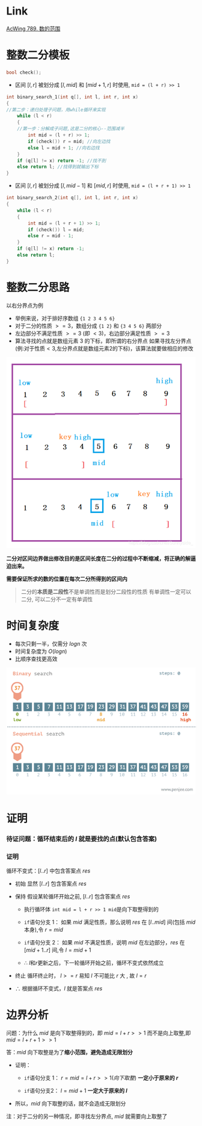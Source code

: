 # Link
[AcWing 789. 数的范围](https://www.acwing.com/problem/content/791/)

# 整数二分模板
```cpp
bool check();
```
- 区间 $[l, r]$ 被划分成 $[l, mid]$ 和 $[mid + 1, r]$ 时使用, `mid = (l + r) >> 1`
```cpp
int binary_search_1(int q[], int l, int r, int x)
{
//第二步：递归处理子问题，用while循环来实现
    while (l < r)
    {
    //第一步：分解成子问题,这是二分的核心--范围减半
        int mid = (l + r) >> 1;
        if (check()) r = mid; //向左边找
        else l = mid + 1; //向右边找
    }
    if (q[l] != x) return -1; //找不到
    else return l; //找得到就输出下标
}
```
- 区间 $[l, r]$ 被划分成 $[l, mid - 1]$ 和 $[mid, r]$ 时使用, `mid = (l + r + 1) >> 1`
```cpp
int binary_search_2(int q[], int l, int r, int x)
{
    while (l < r)
    {
        int mid = (l + r + 1) >> 1;
        if (check()) l = mid;
        else r = mid - 1;
    }
    if (q[l] != x) return -1;
    else return l;
}
```

# 整数二分思路
以右分界点为例
- 举例来说，对于排好序数组 
`{1 2 3 4 5 6}`
- 对于二分的性质 $>=3$，数组分成 `{1 2}` 和 `{3 4 5 6}` 两部分
- 左边部分不满足性质 $>=3$ (即 $<3$)，右边部分满足性质 $>=3$
- 算法寻找的点就是数组元素 $3$ 的下标，即所谓的右分界点
如果寻找左分界点(例:对于性质$<3$,左分界点就是数组元素2的下标)，该算法就要做相应的修改

![](media/16571702517702.png)

**二分对区间边界做出修改目的是区间长度在二分的过程中不断缩减，将正确的解逼迫出来。**

**需要保证所求的数的位置在每次二分所得到的区间内**

> 二分的**本质是二段性**不是单调性而是划分二段性的性质
> 有单调性一定可以二分, 可以二分不一定有单调性

# 时间复杂度
- 每次只剩一半，仅需分 $logn$ 次
- 时间复杂度为 $O(logn)$
- 比顺序查找更高效

![](media/16571702313795.gif)

# 证明
### 待证问题：循环结束后的 $l$ 就是要找的点(默认包含答案)

### 证明

循环不变式：$[l..r]$ 中包含答案点 $res$
- 初始
  显然 $[l..r]$ 包含答案点 $res$ 

- 保持
  假设某轮循环开始之前, $[l..r]$ 包含答案点 $res$
  - 执行循环体
  `int mid = l + r >> 1 mid`是向下取整得到的

  - `if`语句分支 $1$：
     如果 $mid$ 满足性质，那么说明 $res$ 在 $[l..mid]$ 间(包括 $mid$ 本身),令 $r = mid$

  - `if`语句分支 $2$：
    如果 $mid$ 不满足性质，说明 $mid$ 在左边部分，$res$ 在 $[mid+1..r]$ 间,令 $l = mid + 1$

  - ∴ $l$和$r$更新之后，下一轮循环开始之前，循环不变式依然成立

- 终止
  循环终止时， $l >= r$
  易知 $l$ 不可能比 $r$ 大 , 故 $l = r$

- ∴ 根据循环不变式，$l$ 就是答案点 $res$

# 边界分析
问题：为什么 $mid$ 是向下取整得到的，即 $mid = l + r >> 1$ 而不是向上取整,即 $mid = l + r + 1 >> 1$

答：$mid$ 向下取整是为了**缩小范围，避免造成无限划分**

- 证明：
  - `if`语句分支 $1$： $r = mid = l + r >> 1 (向下取整)$ **一定小于原来的 $r$**

  - `if`语句分支$2$： $l = mid + 1$ **一定大于原来的 $l$**

- 所以，$mid$ 向下取整的话，就不会造成无限划分

注：对于二分的另一种情况，即寻找左分界点, $mid$ 就需要向上取整了
